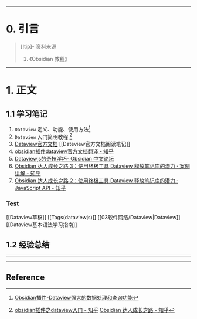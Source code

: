 ```table-of-contents
```
---
# 0. 引言
> [!tip]- 资料来源
> 1. 《Obsidian 教程》

----
# 1. 正文
## 1.1 学习笔记 
1. `Dataview` 定义、功能、使用方法[^1]
2. `Dataview` 入门简明教程 [^2]
3. [Dataview官方文档](https://blacksmithgu.github.io/obsidian-dataview/) [[Dateview官方文档阅读笔记]]
4. [obsidian插件dataview官方文档翻译 - 知乎](https://zhuanlan.zhihu.com/p/393550306)
5. [Dataviewjs的奇技淫巧- Obsidian 中文论坛](https://forum-zh.obsidian.md/t/topic/5954/237)
6. [Obsidian 达人成长之路 3：使用终极工具 Dataview 释放笔记库的潜力 · 案例讲解 - 知乎](https://zhuanlan.zhihu.com/p/700968386)
7. [Obsidian 达人成长之路 2：使用终极工具 Dataview 释放笔记库的潜力 · JavaScript API - 知乎](https://zhuanlan.zhihu.com/p/699841771)
### Test 
[[Dataview草稿]]
[[Tags(dataviewjs)]]
[[03软件网络/Dataview|Dataview]]
[[Dataview基本语法学习指南]]


## 1.2 经验总结 



---
---
## Reference 



[^1]: [Obsidian插件-Dataview强大的数据处理和查询功能](https://mp.weixin.qq.com/s/zKtmNmuOdv6KP3QLX_OTtw)

[^2]: [obsidian插件之dataview入门 - 知乎](https://zhuanlan.zhihu.com/p/409253101)
	[Obsidian 达人成长之路 - 知乎](https://www.zhihu.com/column/c_1776563728286670848)
